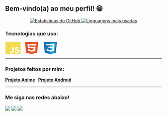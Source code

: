 ## Bem-vindo(a) ao meu perfil! 😁

<div align="center">
  <a href="https://github.com/IsmaelVas">
    <img height="180em" src="https://github-readme-stats.vercel.app/api?username=IsmaelVas&show_icons=true&theme=tokyonight&include_all_commits=true&count_private=true" alt="Estatísticas do GitHub"/>
    <img height="180em" src="https://github-readme-stats.vercel.app/api/top-langs/?username=IsmaelVas&layout=compact&langs_count=6&theme=tokyonight" alt="Linguagens mais usadas"/>
  </a>
  </div>

### Tecnologias que uso:
<div style="display: flex; gap: 10px;">
  <img align="center" alt="JavaScript" height="40" width="50" src="https://raw.githubusercontent.com/devicons/devicon/master/icons/javascript/javascript-plain.svg">
  <img align="center" alt="HTML" height="40" width="50" src="https://raw.githubusercontent.com/devicons/devicon/master/icons/html5/html5-original.svg">
  <img align="center" alt="CSS" height="40" width="50" src="https://raw.githubusercontent.com/devicons/devicon/master/icons/css3/css3-original.svg">
</div>

---

### Projetos feitos por mim:
<div style="display: flex; gap: 10px;">
  <a href="https://ismaelvas.github.io/html-css/modulo%201/desafios/desafio02/" target="_blank"><strong>Projeto Anime</strong></a>
  <a href="https://ismaelvas.github.io/html-css/modulo%202/desafios/d01/" target="_blank"><strong>Projeto Android</strong></a>
</div>

---

### Me siga nas redes abaixo!
<div> 
  <a href="https://instagram.com/Ismael_Vas" target="_blank"><img src="https://img.shields.io/badge/-Instagram-%23E4405F?style=for-the-badge&logo=instagram&logoColor=white" target="_blank"></a>
  <a href="https://www.linkedin.com/in/ismael-felipe-de-paula-vas-39a420331" target="_blank"><img src="https://img.shields.io/badge/-LinkedIn-%230077B5?style=for-the-badge&logo=linkedin&logoColor=white" target="_blank"></a>
  <a href = "mailto:ismaelfelipedepaulavas@gmail.com"><img src="https://img.shields.io/badge/-Gmail-%23333?style=for-the-badge&logo=gmail&logoColor=white" target="_blank"></a>
</div>
